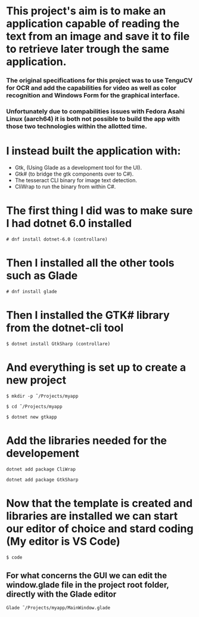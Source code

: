 # This project's aim is to make an application capable of reading the text from an image and save it to file to retrieve later trough the same application.
### The original specifications for this project was to use TenguCV for OCR and add the capabilities for video as well as color recognition and Windows Form for the graphical interface.
### Unfortunately due to compabilities issues with Fedora Asahi Linux (aarch64) it is both not possible to build the app with those two technologies within the allotted time.

# I instead built the application with:
- Gtk, (Using Glade as a development tool for the UI).
- Gtk# (to bridge the gtk components over to C#).
- The tesseract CLI binary for image text detection.
- CliWrap to run the binary from within C#.

# The first thing I did was to make sure I had dotnet 6.0 installed

`# dnf install dotnet-6.0 (controllare)`

# Then I installed all the other tools such as Glade

`# dnf install glade`

# Then I installed the GTK# library from the dotnet-cli tool

`$ dotnet install GtkSharp (controllare)`

# And everything is set up to create a new project

`$ mkdir -p ˜/Projects/myapp`

`$ cd ˜/Projects/myapp`

`$ dotnet new gtkapp`

# Add the libraries needed for the developement
`dotnet add package CliWrap`

`dotnet add package GtkSharp`

# Now that the template is created and libraries are installed we can start our editor of choice and stard coding (My editor is VS Code)

`$ code`

## For what concerns the GUI we can edit the window.glade file in the project root folder, directly with the Glade editor

`Glade ˜/Projects/myapp/MainWindow.glade`
